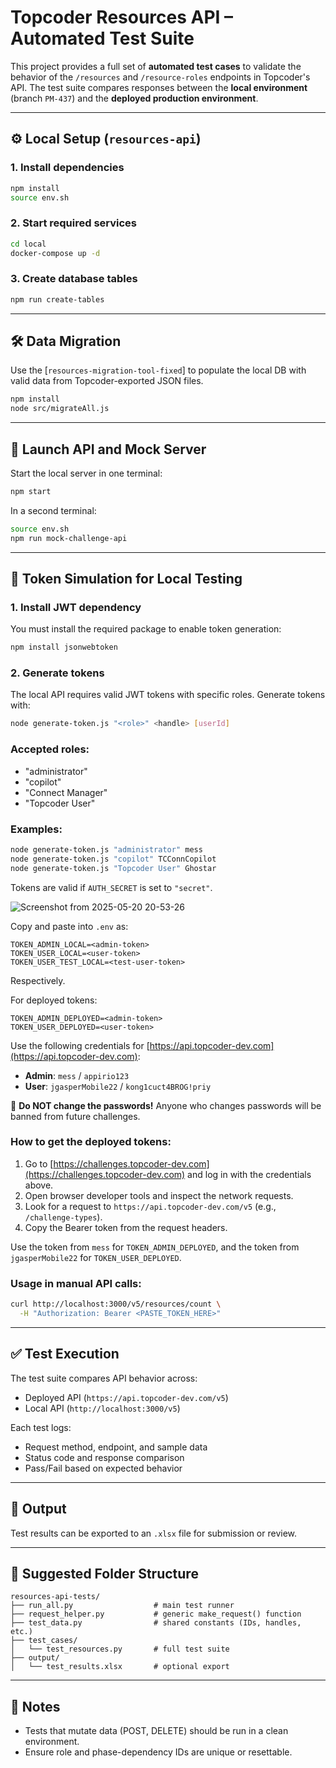 # Topcoder Resources API – Automated Test Suite

This project provides a full set of **automated test cases** to validate the behavior of the `/resources` and `/resource-roles` endpoints in Topcoder's API. The test suite compares responses between the **local environment** (branch `PM-437`) and the **deployed production environment**.

---

## ⚙️ Local Setup (`resources-api`)

### 1. Install dependencies

```bash
npm install
source env.sh
```

### 2. Start required services

```bash
cd local
docker-compose up -d
```

### 3. Create database tables

```bash
npm run create-tables
```

---

## 🛠️ Data Migration

Use the \[`resources-migration-tool-fixed`] to populate the local DB with valid data from Topcoder-exported JSON files.

```bash
npm install
node src/migrateAll.js
```

---

## 🚀 Launch API and Mock Server

Start the local server in one terminal:

```bash
npm start
```

In a second terminal:

```bash
source env.sh
npm run mock-challenge-api
```

---

## 🔐 Token Simulation for Local Testing

### 1. Install JWT dependency

You must install the required package to enable token generation:

```bash
npm install jsonwebtoken
```

### 2. Generate tokens

The local API requires valid JWT tokens with specific roles. Generate tokens with:

```bash
node generate-token.js "<role>" <handle> [userId]
```

### Accepted roles:

* "administrator"
* "copilot"
* "Connect Manager"
* "Topcoder User"

### Examples:

```bash
node generate-token.js "administrator" mess
node generate-token.js "copilot" TCConnCopilot
node generate-token.js "Topcoder User" Ghostar
```

Tokens are valid if `AUTH_SECRET` is set to `"secret"`.

![Screenshot from 2025-05-20 20-53-26](https://github.com/user-attachments/assets/d59997be-74a2-4e28-9184-b15238a3f53f)

Copy and paste into `.env` as:

```env
TOKEN_ADMIN_LOCAL=<admin-token>
TOKEN_USER_LOCAL=<user-token>
TOKEN_USER_TEST_LOCAL=<test-user-token>
```

Respectively.

For deployed tokens:

```env
TOKEN_ADMIN_DEPLOYED=<admin-token>
TOKEN_USER_DEPLOYED=<user-token>
```

Use the following credentials for [https://api.topcoder-dev.com](https://api.topcoder-dev.com):

* **Admin**: `mess` / `appirio123`
* **User**: `jgasperMobile22` / `kong1cuct4BROG!priy`

🚫 **Do NOT change the passwords!** Anyone who changes passwords will be banned from future challenges.

### How to get the deployed tokens:

1. Go to [https://challenges.topcoder-dev.com](https://challenges.topcoder-dev.com) and log in with the credentials above.
2. Open browser developer tools and inspect the network requests.
3. Look for a request to `https://api.topcoder-dev.com/v5` (e.g., `/challenge-types`).
4. Copy the Bearer token from the request headers.

Use the token from `mess` for `TOKEN_ADMIN_DEPLOYED`, and the token from `jgasperMobile22` for `TOKEN_USER_DEPLOYED`.

### Usage in manual API calls:

```bash
curl http://localhost:3000/v5/resources/count \
  -H "Authorization: Bearer <PASTE_TOKEN_HERE>"
```

---

## ✅ Test Execution

The test suite compares API behavior across:

* Deployed API (`https://api.topcoder-dev.com/v5`)
* Local API (`http://localhost:3000/v5`)

Each test logs:

* Request method, endpoint, and sample data
* Status code and response comparison
* Pass/Fail based on expected behavior

---

## 📂 Output

Test results can be exported to an `.xlsx` file for submission or review.

---

## 📁 Suggested Folder Structure

```
resources-api-tests/
├── run_all.py                  # main test runner
├── request_helper.py           # generic make_request() function
├── test_data.py                # shared constants (IDs, handles, etc.)
├── test_cases/
│   └── test_resources.py       # full test suite
├── output/
│   └── test_results.xlsx       # optional export
```

---

## 📌 Notes

* Tests that mutate data (POST, DELETE) should be run in a clean environment.
* Ensure role and phase-dependency IDs are unique or resettable.
